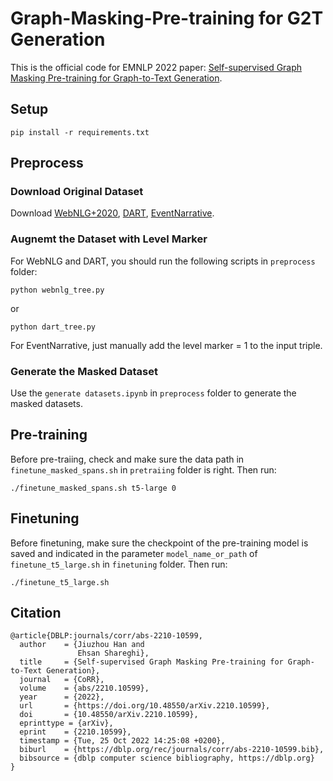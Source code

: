 # Graph-Masking-Pre-training for G2T Generation
This is the official code for EMNLP 2022 paper: [Self-supervised Graph Masking Pre-training for Graph-to-Text Generation](https://arxiv.org/abs/2210.10599).

## Setup
```
pip install -r requirements.txt
```

## Preprocess
### Download Original Dataset
Download [WebNLG+2020](https://gitlab.com/shimorina/webnlg-dataset/tree/master/release_v3.0), [DART](https://github.com/Yale-LILY/dart), [EventNarrative](https://www.kaggle.com/datasets/acolas1/eventnarration).

### Augnemt the Dataset with Level Marker
For WebNLG and DART, you should run the following scripts in `preprocess` folder:
```
python webnlg_tree.py
```
or
```
python dart_tree.py
```
For EventNarrative, just manually add the level marker = 1 to the input triple.
### Generate the Masked Dataset
Use the `generate datasets.ipynb` in `preprocess` folder to generate the masked datasets.

## Pre-training
Before pre-traiing, check and make sure the data path in `finetune_masked_spans.sh` in `pretraiing` folder is right. Then run:
```
./finetune_masked_spans.sh t5-large 0
```

## Finetuning
Before finetuning, make sure the checkpoint of the pre-training model is saved and indicated in the parameter `model_name_or_path` of `finetune_t5_large.sh` in `finetuning` folder. Then run:
```
./finetune_t5_large.sh
```

## Citation
```
@article{DBLP:journals/corr/abs-2210-10599,
  author    = {Jiuzhou Han and
               Ehsan Shareghi},
  title     = {Self-supervised Graph Masking Pre-training for Graph-to-Text Generation},
  journal   = {CoRR},
  volume    = {abs/2210.10599},
  year      = {2022},
  url       = {https://doi.org/10.48550/arXiv.2210.10599},
  doi       = {10.48550/arXiv.2210.10599},
  eprinttype = {arXiv},
  eprint    = {2210.10599},
  timestamp = {Tue, 25 Oct 2022 14:25:08 +0200},
  biburl    = {https://dblp.org/rec/journals/corr/abs-2210-10599.bib},
  bibsource = {dblp computer science bibliography, https://dblp.org}
}
```
